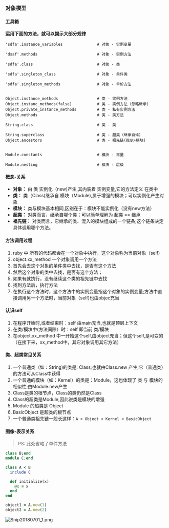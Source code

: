 ### 对象模型

#### 工具箱
**运用下面的方法，就可以揭示大部分规律**
```
'sdfa'.instance_variables               # 对象 - 实例变量

'dsaf'.methods                          # 对象 - 实例方法

'sdfa'.class                            # 对象 - 类

'sdfa'.singleton_class                  # 对象 - 单件类

'sdfa'.singleton_methods                # 对象 - 单价方法


Object.instance_methods                 # 类 - 实例方法
Object.instanc_methods(false)           # 类 - 实例方法（忽略继承) 
Object.private_instance_methods         # 类 - 私有实例方法
Object.methods                          # 类 - 类方法

String.class                            # 类 - 类

String.superclass                       # 类 - 超类（继承自谁）
Object.ancestors                        # 类 - 祖先链(继承+模块)


Module.constants                        # 模块 - 常量

Module.nesting                          # 模块 - 层级
```

#### 概念-关系
* **对象：** 由 类 实例化（new)产生,其内装着 实例变量,它的方法定义 在类中
* **类：** 类（Class)继承自 模块（Module),属于增强的模块；可以实例化产生对象
* **模块：** 类与模块基本相同,区别在于：模块不能实例化（没有new方法）
* **超类：** 对类而言，继承自哪个类；可以简单理解为 超类 == 继承
* **祖先链：** 对类而言，它继承的类、混入的模块组成的一个链条;这个链条决定具体调用哪个方法。

#### 方法调用过程
1. ruby 中 所有的代码都会在一个对象中执行，这个对象称为当前对象（self)
2. object.xx_method 一个对象调用一个方法
3. 首先会去这个对象的单件类中去找，是否有这个方法
4. 然后这个对象的类中去找，是否有这个方法；
5. 如果有就执行，没有继续这个类的祖先链中去找
6. 找到方法后，执行方法
7. 在执行这个方法时，这个方法中的实例变量指这个对象的实例变量;方法中直接调用另一个方法时，当前对象（self)也由objec充当

#### 认识self
1. 在程序开始时,或者结束时：self 由main充当,也就是顶层上下文
2. 在类/模块中(方法间隙）时：self 即当前 类/模块
3. 在object.xx_method 中一开始这个self,由object充当；但这个self,是可变的（在接下来，xx_method中，其它对象调用其它方法）

#### 类、超类常见关系
1. 一个普通类（如：String)的类是: Class;也就由Class.new 产生;它（普通类）的方法可从Class中获得
2. 一个普通的模块（如：Kernel）的类是：Module，这也体现了 类 与 模块的相似性;由Module.new产生
3. Class是类的根节点，Class的类仍然是Class
4. Class的超类是Module,因此说类是模块的增强
5. Module 的超类是 Object
6. BasicObject 是超类的根节点
7. 一个普通类祖先链一般长这样：`A < Object < Kernel < BasicObject`

#### 图像-表示关系
> PS: 此处省略了单件方法

```ruby
class B;end
module C;end

class A < B
  include C

  def initialize(x)
    @x = x
  end
end

object1 = A.new(1)
object2 = A.new(2)
```
![Snip20180701_1.png](https://i.loli.net/2018/07/01/5b38223f16bf6.png)










